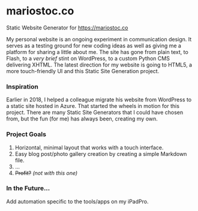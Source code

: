 # mariostoc.co
Static Website Generator for https://mariostoc.co

My personal website is an ongoing experiment in communication design.  It serves as a testing ground for new coding ideas as well as giving me a platform for sharing a little about me.  The site has gone from plain text, to Flash, to a _very brief_ stint on WordPress, to a custom Python CMS delivering XHTML.  The latest direction for my website is going to HTML5, a more touch-friendly UI and this Static Site Generation project.

### Inspiration
Earlier in 2018, I helped a colleague migrate his website from WordPress to a static site hosted in Azure.  That started the wheels in motion for this project.  There are many Static Site Generators that I could have chosen from, but the fun (for me) has always been, creating my own.    

### Project Goals
1. Horizontal, minimal layout that works with a touch interface.
2. Easy blog post/photo gallery creation by creating a simple Markdown file.
3. ...
4. ~~Profit?~~ _(not with this one)_
    
### In the Future...
Add automation specific to the tools/apps on my iPadPro.
